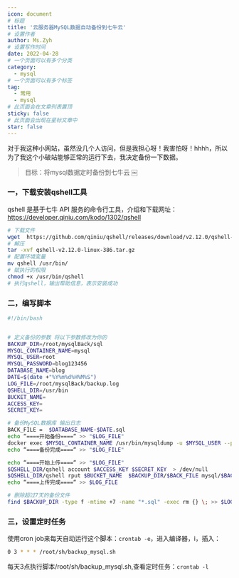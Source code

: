 ```yaml
---
icon: document
# 标题
title: '云服务器MySQL数据自动备份到七牛云'
# 设置作者
author: Ms.Zyh
# 设置写作时间
date: 2022-04-28
# 一个页面可以有多个分类
category:
  - mysql
# 一个页面可以有多个标签
tag:
  - 常用
  - mysql
# 此页面会在文章列表置顶
sticky: false
# 此页面会出现在星标文章中
star: false
---
```



对于我这种小网站，虽然没几个人访问，但是我担心呀！我害怕呀！hhhh，所以为了我这个小破站能够正常的运行下去，我决定备份一下数据。
> 目标：将mysql数据定时备份到七牛云
￼

### 一，下载安装qshell工具
qshell 是基于七牛 API 服务的命令行工具，介绍和下载网址：https://developer.qiniu.com/kodo/1302/qshell
```sh
# 下载文件
wget  https://github.com/qiniu/qshell/releases/download/v2.12.0/qshell-v2.12.0-linux-386.tar.gz
# 解压
tar -xvf qshell-v2.12.0-linux-386.tar.gz
# 配置环境变量
mv qshell /usr/bin/
# 赋执行的权限
chmod +x /usr/bin/qshell
# 执行qshell，输出帮助信息，表示安装成功
```
### 二，编写脚本
```sh
#!/bin/bash


# 定义备份的参数 将以下参数修改为你的
BACKUP_DIR=/root/mysqlBack/sql
MYSQL_CONTAINER_NAME=mysql
MYSQL_USER=root
MYSQL_PASSWORD=blog123456
DATABASE_NAME=blog
DATE=$(date +"%Y%m%d%H%M%S")
LOG_FILE=/root/mysqlBack/backup.log
QSHELL_DIR=/usr/bin
BUCKET_NAME= 
ACCESS_KEY= 
SECRET_KEY=

# 备份MySQL数据库 输出日志
BACK_FILE =  $DATABASE_NAME-$DATE.sql
echo “====开始备份====“ >> "$LOG_FILE"
docker exec $MYSQL_CONTAINER_NAME /usr/bin/mysqldump -u $MYSQL_USER --password=$MYSQL_PASSWORD $DATABASE_NAME > $BACKUP_DIR/$BACK_FILE 2>> $LOG_FILE
echo “====备份完成====“ >> "$LOG_FILE"

echo “====开始上传====“ >> "$LOG_FILE"
$QSHELL_DIR/qshell account $ACCESS_KEY $SECRET_KEY  > /dev/null
$QSHELL_DIR/qshell rput $BUCKET_NAME  $BACKUP_DIR/$BACK_FILE mysql/$BACK_FILE true >> $LOG_FILE 2>&1
echo “====上传完成====“ >> $LOG_FILE

# 删除超过7天的备份文件
find $BACKUP_DIR -type f -mtime +7 -name "*.sql" -exec rm {} \; >> $LOG_FILE 2>&1
```

### 三，设置定时任务

使用cron job来每天自动运行这个脚本：`crontab -e`，进入编译器，i，插入：
```sh
0 3 * * * /root/sh/backup_mysql.sh
```
每天3点执行脚本/root/sh/backup_mysql.sh,查看定时任务：`crontab -l`
